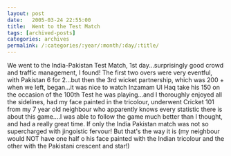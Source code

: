 ```yaml
---
layout: post
date:	2005-03-24 22:55:00
title:  Went to the Test Match
tags: [archived-posts]
categories: archives
permalink: /:categories/:year/:month/:day/:title/
---
```

We went to the India-Pakistan Test Match, 1st day...surprisingly good crowd and traffic management, I found! The first two overs were very eventful, with Pakistan 6 for 2...but then the 3rd wicket partnership, which was 200 + when we left, began...it was nice to watch Inzamam Ul Haq take his 150 on the occasion of the 100th Test he was playing...and I thoroughly enjoyed all the sidelines, had my face painted in the tricolour, underwent Cricket 101 from my 7 year old neighbour who apparently knows every statistic there is about this game....I was able to follow the game much better than I thought, and had a really great time. If only the India Pakistan match was not so supercharged with jingoistic fervour! But that's the way it is (my neighbour would NOT have one half o his face painted with the Indian tricolour and the other with the Pakistani crescent and star!)
